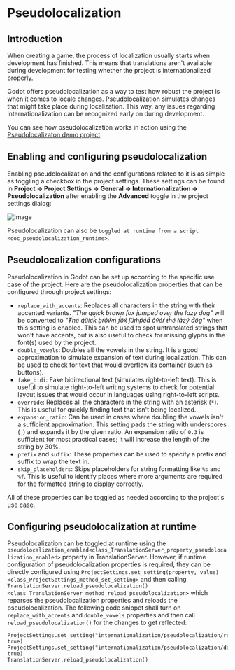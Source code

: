 # Pseudolocalization

## Introduction

When creating a game, the process of localization usually starts when
development has finished. This means that translations aren't available
during development for testing whether the project is internationalized
properly.

Godot offers pseudolocalization as a way to test how robust the project
is when it comes to locale changes. Pseudolocalization simulates changes
that might take place during localization. This way, any issues
regarding internationalization can be recognized early on during
development.

You can see how pseudolocalization works in action using the
[Pseudolocalizaton demo
project](https://github.com/godotengine/godot-demo-projects/tree/master/gui/pseudolocalization).

## Enabling and configuring pseudolocalization

Enabling pseudolocalization and the configurations related to it is as
simple as toggling a checkbox in the project settings. These settings
can be found in **Project → Project Settings → General →
Internationalization → Pseudolocalization** after enabling the
**Advanced** toggle in the project settings dialog:

![image](img/pseudolocalization_settings.webp)

Pseudolocalization can also be
`toggled at runtime from a script <doc_pseudolocalization_runtime>`.

## Pseudolocalization configurations

Pseudolocalization in Godot can be set up according to the specific use
case of the project. Here are the pseudolocalization properties that can
be configured through project settings:

-   `replace_with_accents`: Replaces all characters in the string with
    their accented variants. *"The quick brown fox jumped over the lazy
    dog"* will be converted to *"Ŧh̀é q́üíćḱ ḅŕôŵή f́ôx́ ǰüm̀ṕéd́ ôṽéŕ ŧh̀é
    łáźý d́ôǵ"* when this setting is enabled. This can be used to spot
    untranslated strings that won't have accents, but is also useful to
    check for missing glyphs in the font(s) used by the project.
-   `double_vowels`: Doubles all the vowels in the string. It is a good
    approximation to simulate expansion of text during localization.
    This can be used to check for text that would overflow its container
    (such as buttons).
-   `fake_bidi`: Fake bidirectional text (simulates right-to-left text).
    This is useful to simulate right-to-left writing systems to check
    for potential layout issues that would occur in languages using
    right-to-left scripts.
-   `override`: Replaces all the characters in the string with an
    asterisk (`*`). This is useful for quickly finding text that isn't
    being localized.
-   `expansion_ratio`: Can be used in cases where doubling the vowels
    isn't a sufficient approximation. This setting pads the string with
    underscores (`_`) and expands it by the given ratio. An expansion
    ratio of `0.3` is sufficient for most practical cases; it will
    increase the length of the string by 30%.
-   `prefix` and `suffix`: These properties can be used to specify a
    prefix and suffix to wrap the text in.
-   `skip_placeholders`: Skips placeholders for string formatting like
    `%s` and `%f`. This is useful to identify places where more
    arguments are required for the formatted string to display
    correctly.

All of these properties can be toggled as needed according to the
project's use case.

## Configuring pseudolocalization at runtime

Pseudolocalization can be toggled at runtime using the
`pseudolocalization_enabled<class_TranslationServer_property_pseudolocalization_enabled>`
property in TranslationServer. However, if runtime configuration of
pseudolocalization properties is required, they can be directly
configured using
`ProjectSettings.set_setting(property, value) <class_ProjectSettings_method_set_setting>`
and then calling
`TranslationServer.reload_pseudolocalization() <class_TranslationServer_method_reload_pseudolocalization>`
which reparses the pseudolocalization properties and reloads the
pseudolocalization. The following code snippet shall turn on
`replace_with_accents` and `double_vowels` properties and then call
`reload_pseudolocalization()` for the changes to get reflected:

    ProjectSettings.set_setting("internationalization/pseudolocalization/replace_with_accents", true)
    ProjectSettings.set_setting("internationalization/pseudolocalization/double_vowels", true)
    TranslationServer.reload_pseudolocalization()
